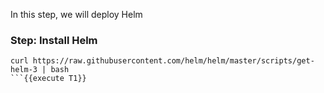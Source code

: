 In this step, we will deploy Helm

### Step: Install Helm
```
curl https://raw.githubusercontent.com/helm/helm/master/scripts/get-helm-3 | bash
```{{execute T1}}